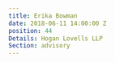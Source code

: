 ```yaml
---
title: Erika Bowman
date: 2018-06-11 14:00:00 Z
position: 44
Details: Hogan Lovells LLP
Section: advisory
---
```


